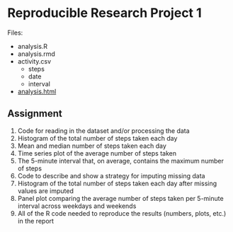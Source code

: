 Reproducible Research Project 1
===============================

Files:  

* analysis.R
* analysis.rmd 
* activity.csv
  * steps
  * date
  * interval
* [analysis.html](http://htmlpreview.github.io/?https://github.com/dmnewman67/Reproducible-Research-Project-1/blob/master/analysis.html) 


Assignment
----------
1. Code for reading in the dataset and/or processing the data
1. Histogram of the total number of steps taken each day
1. Mean and median number of steps taken each day
1. Time series plot of the average number of steps taken
1. The 5-minute interval that, on average, contains the maximum number of steps
1. Code to describe and show a strategy for imputing missing data
1. Histogram of the total number of steps taken each day after missing values are imputed
1. Panel plot comparing the average number of steps taken per 5-minute interval across weekdays and weekends
1. All of the R code needed to reproduce the results (numbers, plots, etc.) in the report  
